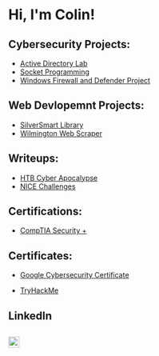 <h1>Hi, I'm Colin!</h1>

<h2>Cybersecurity Projects:</h2>

- [Active Directory Lab](https://github.com/ColChoqCWC/Active_Directory_Lab)
- [Socket Programming](https://github.com/ColChoqCWC/Socket_Programming)
- [Windows Firewall and Defender Project](https://github.com/ColChoqCWC/Windows_Defender_Firewall)

<h2>Web Devlopemnt Projects:</h2>

- [SilverSmart Library](https://github.com/morganglis/SilverSmart-Library)
- [Wilmington Web Scraper](https://github.com/ColChoqCWC/UNCW_WebScraper)

<h2>Writeups:</h2>

- [HTB Cyber Apocalypse](https://github.com/ColChoqCWC/HTB_Cyber_Apoc_2024)
- [NICE Challenges]()

<h2>Certifications:</h2>

- [CompTIA Security +](https://www.credly.com/badges/4d23c75b-2bb1-4737-860b-926d3418bebc/public_url)
<!--- [Azure]()
- [AWS]()
- [Cisco CCNA]()
- [CompTIA CySa +]()
- [HTB CDSA]()
- [HTB CPTS]()-->

<h2>Certificates:</h2>

- [Google Cybersecurity Certificate](https://www.coursera.org/account/accomplishments/professional-cert/6MTNJZG48PLH)
<!--- [Google IT Support Professional Certificate]()
- [Microsoft Cybersecurity Analyst Professional Certificate]()-->
- [TryHackMe]()

<h2>LinkedIn<h2>

[<img align="left" alt="Colin | LinkedIn" width="22px" src="https://cdn.jsdelivr.net/npm/simple-icons@v3/icons/linkedin.svg" />][linkedin]

[linkedin]: https://www.linkedin.com/in/colin-choquette
